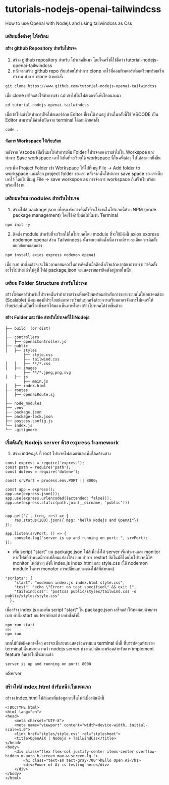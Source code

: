 # tutorials-nodejs-openai-tailwindcss
How to use Openai with Nodejs and using tailwindcss as Css 

### เตรียมสิ่งต่างๆ ให้พร้อม
#### สร้าง github Repository สำหรับโปรเจค
1. สร้าง github repository สำหรับ โปรเจคขึ้นมา โดยในครั้งนี้ใช้ชื่อว่า tutorial-nodejs-openai-tailwindcss
2. หลังจากสร้าง github repo เรียบร้อยให้ทำการ clone มาไว้ที่คอมพิวเตอร์เพื่อเตรียมพร้อมเริ่มทำงาน
ทำการ clone ด้วยคำสั่ง 
```
git clone https://www.github.com/tutorial-nodejs-openai-tailwindcss
```
เมื่อ clone เสร็จแล้วให้ทำการเข้า cd เข้าไปในโฟลเดอร์ที่เพิ่งโคลนลงมา 
```
cd tutorial-nodejs-openai-tailwindcss
```
เมื่อเข้าไปแล้วให้ทำการเปิิดโฟลเดอร์ด้วย Editor ที่เราใช้งานอยู่ ส่วนในครั้งนี้ใช้ VSCODE เป็น Editor สามารถใช้คำสั่งเปิดจาก terminal ได้เลยด้วยคำสั่ง
```
code .
``` 
#### จัดการ Workspace ให้เรียบร้อย
หลังจาก Vscode เปิดขึ้นมาให้ทำการเพิ่ม Folder โปรเจคของเราเข้าไปใน Workspce และทำการ Save workspace เอาไว้เพื่อที่จะเรียกใช้ workspace นี้ในครั้งต่อๆ ไปได้สะดวกยิ่งขึ้น

การเพิ่ม Project Folder เข้า Workspace ให้ไปที่เมนู File -> Add folder to workspace และเลือก project folder ของเรา
หลังจากนั้นให้ทำการ save space ของเราเก็บเอาไว้ โดยไปที่เมนู File -> save workspce as การจ้ดการ workspace ก็เสร็จเรียบร้อยพร้อมใช้งาน

### เตรียมพร้อม modules สำหรับโปรเจค
1. สร้างไฟล์ package.json เพื่อรองรับการติดตั้งที่จะใช้งานในโปรเจคนี้ด้วย NPM (node package management) โดยใช้คำสั่งต่อไปนี้ผ่าน Terminal 
```
npm init -y
```
2. ติดตั้ง module สำหรับที่จะเรียกใช้ในโปรเจคโดย module ที่จะใช้มีดังนี้ axios express nodemon openai ส่วน Tailwindcss นั้นจะแยกติดตั้งเนื่องจากมีรายละเอียดการติดตั้งแยกย่อยพอสมควร 
```
npm install axios express nodemon openai 
```
เมื่อ run คำสั่งแล้วจะจะใช้เวลาพอสมควรในการติดตั้งเมื่อติดตั้งเร็จแล้วหากต้องการทราบว่าติดตั้งอะไรไปบ้างแล้วให้ดูที่ ไฟล์ package.json จะแสดงรายการติดตั้งอยู่ภายในนั้น

### เตรียม Folder Structure สำหรับโปรเจค
สร้างโฟลเดอร์สำหรับโปรเจคนั้นจำทำการสร้างเพื่อเตรียมพร้อมสำหรับการขยายระบบได้ในอนาคตด้วย (Scalable) ซึ่งผมมองมีประโยชน์และควรเริ่มต้นทุกครั้งด้วยการเตรียมกาดรจัดการโฟเดอร์ให้เรียบร้อยนั้นเป็นเรื่องที่จะทำให้มองเห็นภาพโครงสร้างโปรเจคได้ง่ายขึ้นด้วย
#### สร้าง Folder และ file สำหรับโปรเจคที่ใช้ Nodejs 
```
├── build  (or dist)
│ 
├── controllers
│   ├── openaiController.js
├── public
│   ├── styles
        ├── style.css
        ├── tailwind.css
│   │   ├── **/*.css
│   ├── images
        ├── **/*.jpeg,png,svg
│   ├── js
        ├── main.js
│   ├── index.html
├── routes 
│   ├── openaiRoute.sj
│ 
├── node_modules
├── .env
├── package.json
├── package-lock.json 
├── postcss.config.js 
└── index.js
└── .gitignore
```

### เริ่มต้นกับ Nodejs server ด้วย express framework
1. สร้าง index.js ที่ root โปรเจคโฟลเดอร์และเพิ่มโค้ดด้านล่าง
```
const express = require('express');
const path = require('path');
const dotenv = require('dotenv');

const srvPort = process.env.PORT || 8000; 

const app = express();
app.use(express.json());
app.use(express.urlencoded({extended: false}));
app.use(express.static(path.join(__dirname, 'public')))


app.get('/', (req, res) => {
    res.status(200).json({ msg: "hello Nodejs and OpenAi"})
});

app.listen(srvPort, () => {
    console.log("server is up and running on port: ", srvPort);
});
```
- เพิ่ม script "start" บน package.json ไฟล์เพื่อสั่งให้ server เริ่มทำงานและ monitor หากไฟล์ที่กำหนดมีการเปลี่ยนแปลงให้ระบบ ทำการ restart อัตโนมัติโดยในโปรเจคนี้ให้ monitor ไฟล์ต่างๆ ดังนี้ index.js index.html และ style.css (ใช้ nodemon module ในการ monotor การเปลี่ยนแปลงของไฟล์ที่กำหนด)
  
```
"scripts": {
    "start": "nodemon index.js index.html style.css",
    "test": "echo \"Error: no test specified\" && exit 1",
    "tailwind:css": "postcss public/styles/tailwind.css -o public/styles/style.css"
  },
```


เมื่อสร้าง index.js และเพิ่ม script "start" ใน package.json เสร็จแล้วให้ทดสอบด้วยการ run คำสั่ง start บน terminal ด้วยคำสั่งดังนี้
```
npm run start 
หรือ
ืnpm run
``` 
หากไม่ทีข้อผิดพลาดใดๆ ควรจะเห็นระบบแสดงข้อความบน terminal ตั้งนี้ ที่บรรทัดสุดท้ายของ terminal นั้นหมายความว่า nodejs server ทำงานปกติและพร้อมสำหรับการ implement feature อื่นเข้าไปที่ระบบแล้ว
```
server is up and running on port: 8000
```
หServer 

### สร้างไฟล์ index.html สำรับหน้าเว็บเพจแรก
สร้าาง index.html ไฟล์และเพิ่มข้อมูลภายในไฟล์เบื้องต้นดังนี้
```
<!DOCTYPE html>
<html lang="en">
<head>
    <meta charset="UTF-8">
    <meta name="viewport" content="width=device-width, initial-scale=1.0">
    <link href="styles/style.css" rel="stylesheet">
    <title>OpenAiX | Nodejs + TailwindCss</title>
</head>
<body>
    <div class="flex flex-col justify-center items-center overflow-hidden m-auto h-screen max-w-screen-lg ">
        <h1 class="text-sm text-gray-700">hEllo Open Ai</h1>
        <div>Power of Ai is testing here</div>
    </div>
</body>
</html>
```





 
